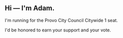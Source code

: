 
## Hi — I'm Adam.

I'm running for the Provo City Council Citywide 1 seat.

I'd be honored to earn your support and your vote.
